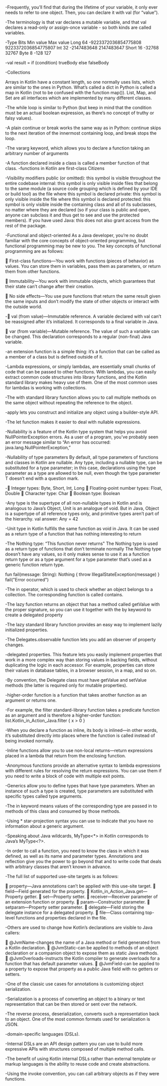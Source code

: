 -Frequently, you’ll find that during the lifetime of your variable, it only ever needs to refer to one object.
 Then, you can declare it with val (for “value”).

-The terminology is that var declares a mutable variable, and that val declares a read-only or assign-once variable - so both kinds are called variables.

-Type 	Bits 	Min value 	            Max value
 Long 	64 	    -9223372036854775808 	9223372036854775807
 Int 	32 	    -2147483648 	        2147483647
 Short 	16 	    -32768 	                32767
 Byte 	8 	    -128 	                127


-val result = if (condition) trueBody else falseBody

-Collections

 Arrays in Kotlin have a constant length, so one normally uses lists, which are similar to the ones in Python.
 What’s called a dict in Python is called a map in Kotlin (not to be confused with the function map()).
 List, Map, and Set are all interfaces which are implemented by many different classes.

-The while loop is similar to Python (but keep in mind that the condition must be an actual boolean
 expression, as there’s no concept of truthy or falsy values).

-A plain continue or break works the same way as in Python: continue skips to the next iteration of
 the innermost containing loop, and break stops the loop.

-The vararg keyword, which allows you to declare a function taking an arbitrary number of arguments

-A function declared inside a class is called a member function of that class.
-functions in Kotlin are first-class Citizens

-Visibility modifiers
 public (or omitted): this symbol is visible throughout the entire codebase
 internal: this symbol is only visible inside files that belong to the same module (a source code grouping which is defined by your IDE or build tool) as the file where this symbol is declared
 private: this symbol is only visible inside the file where this symbol is declared
 protected: this symbol is only visible inside the containing class and all of its subclasses, no matter where they are declared (so if your class is public and open, anyone can subclass it and thus get to see and use the protected members). If you have used Java: this does not also grant access from the rest of the package.

-Functional and object-oriented
 As a Java developer, you’re no doubt familiar with the core concepts of object-oriented
 programming, but functional programming may be new to you. The key concepts of
 functional programming are as follows:

  First-class functions—You work with functions (pieces of behavior) as values. You
 can store them in variables, pass them as parameters, or return them from
 other functions.

  Immutability—You work with immutable objects, which guarantees that their
 state can’t change after their creation.

  No side effects—You use pure functions that return the same result given the
 same inputs and don’t modify the state of other objects or interact with the outside world.

- val (from value)—Immutable reference. A variable declared with val can’t be
 reassigned after it’s initialized. It corresponds to a final variable in Java.

  var (from variable)—Mutable reference. The value of such a variable can be
 changed. This declaration corresponds to a regular (non-final) Java variable.

-an extension function is a simple thing: it’s a function that can be
 called as a member of a class but is defined outside of it.

-Lambda expressions, or simply lambdas, are essentially small chunks of code that can
 be passed to other functions. With lambdas, you can easily extract common code
 structures into library functions, and the Kotlin standard library makes heavy use of
 them. One of the most common uses for lambdas is working with collections.

-The with standard library function allows you to call multiple methods on the
 same object without repeating the reference to the object.

-apply lets you construct and initialize any object using a builder-style API.

-The let function makes it easier to deal with nullable expressions.

-Nullability is a feature of the Kotlin type system that helps you avoid
 NullPointerException errors. As a user of a program, you’ve probably seen an
 error message similar to “An error has occurred: java.lang.NullPointerException,”

-Nullability of type parameters <T>
 By default, all type parameters of functions and classes in Kotlin are nullable. Any type,
 including a nullable type, can be substituted for a type parameter; in this case,
 declarations using the type parameter as a type are allowed to be null, even though the type
 parameter T doesn’t end with a question mark.

- Integer types: Byte, Short, Int, Long
  Floating-point number types: Float, Double
  Character type: Char
  Boolean type: Boolean

-Any type is the supertype of all non-nullable types in Kotlin
 and is analogous to Java’s Object, Unit is an analogue of void.
 But in Java, Object is a supertype of all reference types only,
 and primitive types aren’t part of the hierarchy.
 val answer: Any = 42

-Unit type in Kotlin fulfills the same function as void in Java.
 It can be used as a return type of a function that has nothing interesting to return

-The Nothing type: “This function never returns"
 The Nothing type is used as a return type of functions that don’t terminate normally
 The Nothing type doesn’t have any values, so it only makes sense to use it as a
 function return type or as a type argument for a type parameter that’s used as a generic
 function return type.

 fun fail(message: String): Nothing {
 throw IllegalStateException(message)
 }
  fail("Error occurred")

-The in operator, which is used to check whether an object belongs to a collection.
 The corresponding function is called contains.

-The lazy function returns an object that has a method called getValue with the
 proper signature, so you can use it together with the by keyword to create a delegated
 property

-The lazy standard library function provides an easy way to implement lazily
 initialized properties.

-The Delegates.observable function lets you add an observer of property
 changes.

-delegated properties. This feature lets you easily implement properties that work in a more
 complex way than storing values in backing fields, without duplicating the logic in each accessor.
 For example, properties can store their values in database tables, in a browser session, in a map, and so on.

-By convention, the Delegate class must have getValue and setValue methods
 (the latter is required only for mutable properties).

-higher-order function is a function that takes another function as an argument or
 returns one.

-For example, the filter standard-library function takes a predicate
 function as an argument and is therefore a higher-order function:
 list.Kotlin_in_Action_Java.filter { x > 0 }

-When you declare a function as inline, its body is inlined—in other words, it’s substituted
 directly into places where the function is called instead of being invoked normally.

-Inline functions allow you to use non-local returns—return expressions placed in a lambda that
 return from the enclosing function.

-Anonymous functions provide an alternative syntax to lambda expressions with different rules for resolving
 the return expressions. You can use them if you need to write a block of code with multiple exit points.

-Generics allow you to define types that have type parameters. When an instance of such a type is created,
 type parameters are substituted with specific types called type arguments.

-The in keyword means values of the corresponding type are passed in to methods of this class and consumed by those methods.

-Using * star-projection syntax you can use to indicate that you have no information about a generic argument.

-Speaking about Java wildcards, MyType<*> in Kotlin corresponds to Java’s MyType<?>.

-In order to call a function, you need to know the class in which it was defined, as well as
 its name and parameter types. Annotations and reflection give you the power to go beyond that
 and to write code that deals with arbitrary classes that aren’t known in advance.

-The full list of supported use-site targets is as follows:

  property—Java annotations can’t be applied with this use-site target.
  field—Field generated for the property.
  Kotlin_in_Action_Java.get—Property getter.
  set—Property setter.
  receiver—Receiver parameter of an extension function or property.
  param—Constructor parameter.
  setparam—Property setter parameter.
  delegate—Field storing the delegate instance for a delegated property.
  file—Class containing top-level functions and properties declared in the file.

-Others are used to change how Kotlin’s declarations are visible to Java callers:

  @JvmName-changes the name of a Java method or field generated from a Kotlin declaration.
  @JvmStatic-can be applied to methods of an object declaration or a companion object to expose them as static Java methods.
  @JvmOverloads-instructs the Kotlin compiler to generate overloads for a function that has default parameter values.
  @JvmField-can be applied to a property to expose that property as a public Java field with no getters or setters.

-One of the classic use cases for annotations is customizing object serialization.

-Serialization is a process of converting an object to a binary or text representation that can
 be then stored or sent over the network.

-The reverse process, deserialization, converts such a representation back to an object. One of the most common formats used for
 serialization is JSON.

-domain-specific languages (DSLs).

-Internal DSLs are an API design pattern you can use to build more expressive APIs with structures composed of multiple method calls.

-The benefit of using Kotlin internal DSLs rather than external template or markup languages is the ability to reuse code and create abstractions.

-Using the invoke convention, you can call arbitrary objects as if they were functions.
